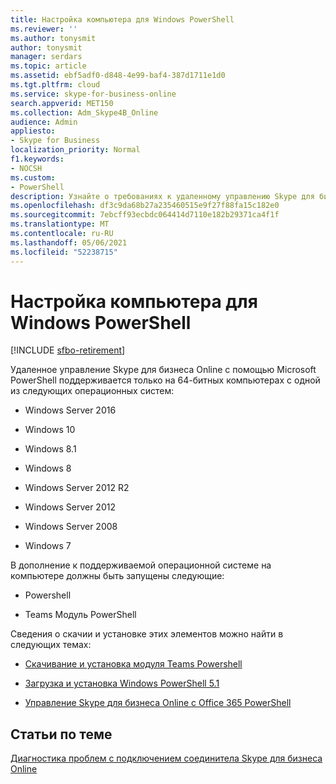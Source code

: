 ```yaml
---
title: Настройка компьютера для Windows PowerShell
ms.reviewer: ''
ms.author: tonysmit
author: tonysmit
manager: serdars
ms.topic: article
ms.assetid: ebf5adf0-d848-4e99-baf4-387d1711e1d0
ms.tgt.pltfrm: cloud
ms.service: skype-for-business-online
search.appverid: MET150
ms.collection: Adm_Skype4B_Online
audience: Admin
appliesto:
- Skype for Business
localization_priority: Normal
f1.keywords:
- NOCSH
ms.custom:
- PowerShell
description: Узнайте о требованиях к удаленному управлению Skype для бизнеса Online через Windows PowerShell, включая поддерживаемые операционные системы.
ms.openlocfilehash: df3c9da68b27a235460515e9f27f88fa15c182e0
ms.sourcegitcommit: 7ebcff93ecbdc064414d7110e182b29371ca4f1f
ms.translationtype: MT
ms.contentlocale: ru-RU
ms.lasthandoff: 05/06/2021
ms.locfileid: "52238715"
---
```

# <a name="set-up-your-computer-for-windows-powershell"></a>Настройка компьютера для Windows PowerShell

[!INCLUDE [sfbo-retirement](../../Hub/includes/sfbo-retirement.md)]

Удаленное управление Skype для бизнеса Online с помощью Microsoft PowerShell поддерживается только на 64-битных компьютерах с одной из следующих операционных систем:

- Windows Server 2016

- Windows 10
    
- Windows 8.1
    
- Windows 8
    
- Windows Server 2012 R2
    
- Windows Server 2012
    
- Windows Server 2008
    
- Windows 7
    
В дополнение к поддерживаемой операционной системе на компьютере должны быть запущены следующие:
  
- Powershell
    
- Teams Модуль PowerShell 
    
Сведения о скачии и установке этих элементов можно найти в следующих темах:
  
- [Скачивание и установка модуля Teams Powershell](/MicrosoftTeams/teams-powershell-install#install-the-teams-powershell-module)
    
- [Загрузка и установка Windows PowerShell 5.1](download-and-install-windows-powershell-5-1.md)

- [Управление Skype для бизнеса Online с Office 365 PowerShell](/office365/enterprise/powershell/manage-skype-for-business-online-with-office-365-powershell)
    
## <a name="related-topics"></a>Статьи по теме
[Диагностика проблем с подключением соединитела Skype для бизнеса Online](diagnose-problems-with-the-skype-for-business-online-connector.md)

  
